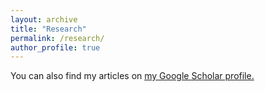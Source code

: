 ```yaml
---
layout: archive
title: "Research"
permalink: /research/
author_profile: true
---
```


You can also find my articles on <u><a href="{{author.googlescholar}}">my Google Scholar profile</a>.</u>


